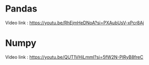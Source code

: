 
# Pandas 

Video link : https://youtu.be/RhEjmHeDNoA?si=PXAubUsV-xPcr8Aj


# Numpy 

Video link : https://youtu.be/QUT1VHiLmmI?si=5fW2N-PlRyB8freC
